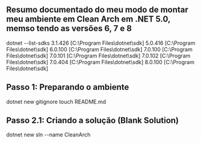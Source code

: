 ## Resumo documentado do meu modo de montar meu ambiente em Clean Arch em .NET 5.0, memso tendo as versões 6, 7 e 8
dotnet --list-sdks
3.1.426 [C:\Program Files\dotnet\sdk]
5.0.416 [C:\Program Files\dotnet\sdk]
6.0.100 [C:\Program Files\dotnet\sdk]
7.0.100 [C:\Program Files\dotnet\sdk]
7.0.101 [C:\Program Files\dotnet\sdk]
7.0.102 [C:\Program Files\dotnet\sdk]
7.0.404 [C:\Program Files\dotnet\sdk]
8.0.100 [C:\Program Files\dotnet\sdk]

## Passo 1: Preparando o ambiente
dotnet new gitignore
touch README.md

## Passo 2.1: Criando a solução (Blank Solution)
dotnet new sln --name CleanArch
